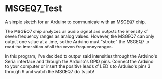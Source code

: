 # MSGEQ7_Test
A simple sketch for an Arduino to communicate with an MSGEQ7 chip.

The MSGEQ7 chip analyzes an audio signal and outputs the intensity of seven frequency ranges as analog values.
However, the MSGEQ7 can only output one value at a time, so the Arduino must "strobe" the MSGEQ7 to read the 
intensities of all the seven frequency ranges.

In this program, I've decided to output said intensities through the Arduino's Serial interface and through the 
Arduino's GPIO pins. Connect the Arduino to your computer or insert the positive leads of LED's to Arduino's pins 
3 through 9 and watch the MSGEQ7 do its job!
